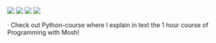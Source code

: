 ![](https://raw.githubusercontent.com/sebi-vscode2/github-stats/master/generated/overview.svg#gh-dark-mode-only) 
![](https://raw.githubusercontent.com/sebi-vscode2/github-stats/master/generated/overview.svg#gh-light-mode-only)
![](https://raw.githubusercontent.com/sebi-vscode2/github-stats/master/generated/languages.svg#gh-dark-mode-only) 
![](https://raw.githubusercontent.com/sebi-vscode2/github-stats/master/generated/languages.svg#gh-light-mode-only)


· Check out Python-course where I explain in text the 1 hour course of Programming with Mosh!
